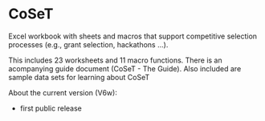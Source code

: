 # CoSeT
Excel workbook with sheets and macros that support competitive selection processes (e.g., grant selection, hackathons ...).

This includes 23 worksheets and 11 macro functions.
There is an acompanying guide document (CoSeT - The Guide).
Also included are sample data sets for learning about CoSeT

About the current version (V6w):
- first public release
